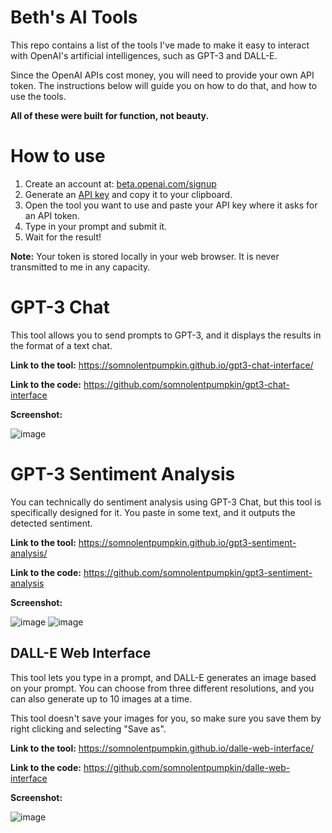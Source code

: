 # Beth's AI Tools
This repo contains a list of the tools I've made to make it easy to interact with OpenAI's artificial intelligences, such as GPT-3 and DALL-E.

Since the OpenAI APIs cost money, you will need to provide your own API token. The instructions below will guide you on how to do that, and how to use the tools.

**All of these were built for function, not beauty.**

# How to use
1. Create an account at: [beta.openai.com/signup](https://beta.openai.com/signup)
2. Generate an [API key](https://beta.openai.com/account/api-keys) and copy it to your clipboard.
3. Open the tool you want to use and paste your API key where it asks for an API token.
4. Type in your prompt and submit it.
5. Wait for the result!

**Note:** Your token is stored locally in your web browser. It is never transmitted to me in any capacity.


# GPT-3 Chat
This tool allows you to send prompts to GPT-3, and it displays the results in the format of a text chat.

**Link to the tool:** https://somnolentpumpkin.github.io/gpt3-chat-interface/

**Link to the code:** https://github.com/somnolentpumpkin/gpt3-chat-interface

**Screenshot:**

![image](https://user-images.githubusercontent.com/16698761/205495399-781cdb19-aecb-4736-9406-46e8f8993aa4.png)

# GPT-3 Sentiment Analysis
You can technically do sentiment analysis using GPT-3 Chat, but this tool is specifically designed for it. You paste in some text, and it outputs the detected sentiment.

**Link to the tool:** https://somnolentpumpkin.github.io/gpt3-sentiment-analysis/

**Link to the code:** https://github.com/somnolentpumpkin/gpt3-sentiment-analysis

**Screenshot:**

![image](https://user-images.githubusercontent.com/16698761/204412954-0a681cd9-1cb3-4c93-b023-2b04c5cb5c13.png)
![image](https://user-images.githubusercontent.com/16698761/204413230-b748d8d0-fd85-4052-8e29-997f7eb54bbf.png)

## DALL-E Web Interface
This tool lets you type in a prompt, and DALL-E generates an image based on your prompt. You can choose from three different resolutions, and you can also generate up to 10 images at a time.

This tool doesn't save your images for you, so make sure you save them by right clicking and selecting "Save as".

**Link to the tool:** https://somnolentpumpkin.github.io/dalle-web-interface/

**Link to the code:** https://github.com/somnolentpumpkin/dalle-web-interface

**Screenshot:**

![image](https://user-images.githubusercontent.com/16698761/204413794-24e9a52a-73c3-4434-93bb-ce4c70514f92.png)
